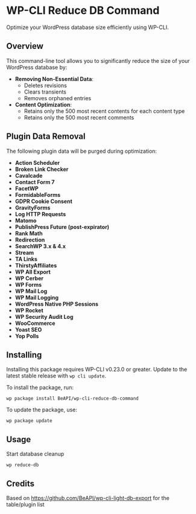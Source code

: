# WP-CLI Reduce DB Command

Optimize your WordPress database size efficiently using WP-CLI.

## Overview

This command-line tool allows you to significantly reduce the size of your WordPress database by:

- **Removing Non-Essential Data**:
  - Deletes revisions
  - Clears transients
  - Removes orphaned entries
- **Content Optimization**:
  - Retains only the 500 most recent contents for each content type
  - Retains only the 500 most recent comments

## Plugin Data Removal

The following plugin data will be purged during optimization:

- **Action Scheduler**
- **Broken Link Checker**
- **Cavalcade**
- **Contact Form 7**
- **FacetWP**
- **FormidableForms**
- **GDPR Cookie Consent**
- **GravityForms**
- **Log HTTP Requests**
- **Matomo**
- **PublishPress Future (post-expirator)**
- **Rank Math**
- **Redirection**
- **SearchWP 3.x & 4.x**
- **Stream**
- **TA Links**
- **ThirstyAffiliates**
- **WP All Export**
- **WP Cerber**
- **WP Forms**
- **WP Mail Log**
- **WP Mail Logging**
- **WordPress Native PHP Sessions**
- **WP Rocket**
- **WP Security Audit Log**
- **WooCommerce**
- **Yoast SEO**
- **Yop Polls**

## Installing

Installing this package requires WP-CLI v0.23.0 or greater. Update to the latest stable release with `wp cli update`.

To install the package, run:
```
wp package install BeAPI/wp-cli-reduce-db-command
```
To update the package, use:
```
wp package update
```

## Usage

Start database cleanup
```
wp reduce-db
```
## Credits

Based on https://github.com/BeAPI/wp-cli-light-db-export for the table/plugin list
